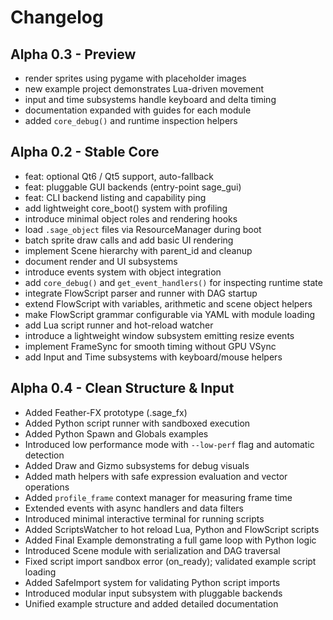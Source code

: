 # Changelog

## Alpha 0.3 - Preview
- render sprites using pygame with placeholder images
- new example project demonstrates Lua-driven movement
- input and time subsystems handle keyboard and delta timing
- documentation expanded with guides for each module
- added `core_debug()` and runtime inspection helpers

## Alpha 0.2 - Stable Core
- feat: optional Qt6 / Qt5 support, auto-fallback
- feat: pluggable GUI backends (entry-point sage_gui)
- feat: CLI backend listing and capability ping
- add lightweight core_boot() system with profiling
- introduce minimal object roles and rendering hooks
- load `.sage_object` files via ResourceManager during boot
- batch sprite draw calls and add basic UI rendering
- implement Scene hierarchy with parent_id and cleanup
- document render and UI subsystems
- introduce events system with object integration
- add `core_debug()` and `get_event_handlers()` for inspecting runtime state
- integrate FlowScript parser and runner with DAG startup
- extend FlowScript with variables, arithmetic and scene object helpers
- make FlowScript grammar configurable via YAML with module loading
- add Lua script runner and hot-reload watcher
- introduce a lightweight window subsystem emitting resize events
- implement FrameSync for smooth timing without GPU VSync
- add Input and Time subsystems with keyboard/mouse helpers

## Alpha 0.4 - Clean Structure & Input
- Added Feather-FX prototype (.sage_fx)
- Added Python script runner with sandboxed execution
- Added Python Spawn and Globals examples
- Introduced low performance mode with `--low-perf` flag and automatic
  detection
- Added Draw and Gizmo subsystems for debug visuals
- Added math helpers with safe expression evaluation and vector operations
- Added `profile_frame` context manager for measuring frame time
- Extended events with async handlers and data filters
- Introduced minimal interactive terminal for running scripts
- Added ScriptsWatcher to hot reload Lua, Python and FlowScript scripts
- Added Final Example demonstrating a full game loop with Python logic
- Introduced Scene module with serialization and DAG traversal
- Fixed script import sandbox error (on_ready); validated example script loading
- Added SafeImport system for validating Python script imports
- Introduced modular input subsystem with pluggable backends
- Unified example structure and added detailed documentation
